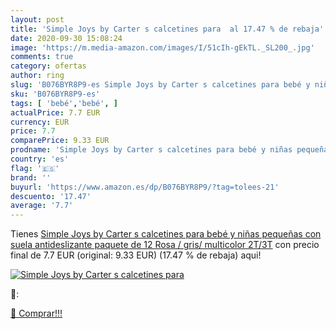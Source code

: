 ```yaml
---
layout: post
title: 'Simple Joys by Carter s calcetines para  al 17.47 % de rebaja'
date: 2020-09-30 15:08:24
image: 'https://m.media-amazon.com/images/I/51cIh-gEkTL._SL200_.jpg'
comments: true
category: ofertas
author: ring
slug: 'B076BYR8P9-es Simple Joys by Carter s calcetines para bebé y niñas...'
sku: 'B076BYR8P9-es'
tags: [ 'bebé','bebé', ]
actualPrice: 7.7 EUR
currency: EUR
price: 7.7
comparePrice: 9.33 EUR
prodname: 'Simple Joys by Carter s calcetines para bebé y niñas pequeñas con suela antideslizante  paquete de 12  Rosa / gris/ multicolor  2T/3T'
country: 'es'
flag: '🇪🇸'
brand: ''
buyurl: 'https://www.amazon.es/dp/B076BYR8P9/?tag=tolees-21'
descuento: '17.47'
average: '7.7'
---
```


Tienes [Simple Joys by Carter s calcetines para bebé y niñas pequeñas con suela antideslizante  paquete de 12  Rosa / gris/ multicolor  2T/3T](https://www.amazon.es/dp/B076BYR8P9/?tag=tolees-21) con precio final de  7.7 EUR (original: 9.33 EUR) (17.47 %  de rebaja) aqui!

[![Simple Joys by Carter s calcetines para ](https://m.media-amazon.com/images/I/51cIh-gEkTL._SL200_.jpg)](https://www.amazon.es/dp/B076BYR8P9/?tag=tolees-21)

🔎:


[🛒 Comprar!!!](https://www.amazon.es/dp/B076BYR8P9/?tag=tolees-21)
